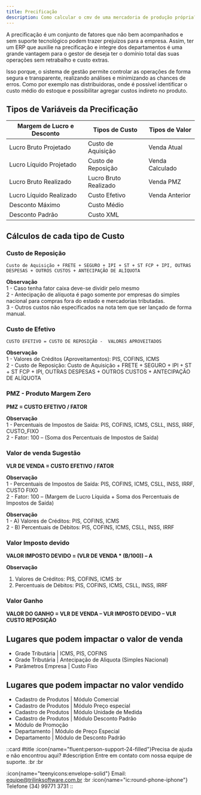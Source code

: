 ```yaml
---
title: Precificação
description: Como calcular o cmv de uma mercadoria de produção própria?
---
```


A precificação é um conjunto de fatores que não bem acompanhados e sem suporte tecnológico podem trazer prejuízos para a empresa. Assim, ter um ERP que auxilie na precificação e integre dos departamentos é uma grande vantagem para o gestor de deseja ter o domínio total das suas operações sem retrabalho e custo extras.

Isso porque, o sistema de gestão permite controlar as operações de forma segura e transparente, realizando análises e minimizando as chances de erros. Como por exemplo nas distribuidoras, onde é possível identificar o custo médio do estoque e possibilitar agregar custos indireto no produto.

## Tipos de Variáveis da Precificação

| Margem de Lucro e Desconto      | Tipos de Custo                  |  Tipos de  Valor                 |
| ------------------------------- | ------------------------------- |  ------------------------------- |
| Lucro Bruto Projetado           | Custo de Aquisição              |  Venda Atual                     |
| Lucro Líquido Projetado         | Custo de Reposição              |  Venda Calculado                 |
| Lucro Bruto Realizado           | Lucro Bruto Realizado           |  Venda PMZ                       |
| Lucro Líquido Realizado         | Custo Efetivo                   |  Venda Anterior                  |
| Desconto Máximo                 | Custo Médio                     |                                  |
| Desconto Padrão                 | Custo XML                       |                                  |

## Cálculos de cada tipo de Custo

### Custo de Reposição

`Custo de Aquisição + FRETE + SEGURO + IPI + ST + ST FCP + IPI, OUTRAS DESPESAS + OUTROS CUSTOS + ANTECIPAÇÃO DE ALÍQUOTA`

__Observação__<br>
1 - Caso tenha fator caixa deve-se dividir pelo mesmo<br>
2 - Antecipação de alíquota é pago somente por empresas do simples nacional para compras fora do estado e mercadorias tributadas.<br>
3 - Outros custos não especificados na nota tem que ser lançado de forma manual.

### Custo de Efetivo

`CUSTO EFETIVO = CUSTO DE REPOSIÇÃO -  VALORES APROVEITADOS`

__Observação__<br>
1 - Valores de Créditos (Aproveitamentos): PIS, COFINS, ICMS <br>
2 - Custo de Reposição: Custo de Aquisição + FRETE + SEGURO + IPI + ST + ST FCP + IPI, OUTRAS DESPESAS + OUTROS CUSTOS + ANTECIPAÇÃO DE ALÍQUOTA

### PMZ - Produto Margem Zero

__PMZ = CUSTO EFETIVO / FATOR__

__Observação__<br>
1 - Percentuais de Impostos de Saída: PIS, COFINS, ICMS, CSLL, INSS, IRRF, CUSTO_FIXO<br>
2 - Fator: 100 – (Soma dos Percentuais de Impostos de Saída)

### Valor de venda Sugestão

__VLR DE VENDA = CUSTO EFETIVO / FATOR__

__Observação__<br>
1 - Percentuais de Impostos de Saída: PIS, COFINS, ICMS, CSLL, INSS, IRRF, CUSTO FIXO<br>
2 - Fator: 100 – (Margem de Lucro Líquida + Soma dos Percentuais de Impostos de Saída)


__Observação__<br>
1 - A) Valores de Créditos: PIS, COFINS, ICMS <br>
2 - B) Percentuais de Débitos: PIS, COFINS, ICMS, CSLL, INSS, IRRF

### Valor Imposto devido

__VALOR IMPOSTO DEVIDO = (VLR DE VENDA * (B/100)) – A__

**Observação**

1. Valores de Créditos: PIS, COFINS, ICMS :br
2. Percentuais de Débitos: PIS, COFINS, ICMS, CSLL, INSS, IRRF

### Valor Ganho

__VALOR DO GANHO = VLR DE VENDA – VLR IMPOSTO DEVIDO – VLR CUSTO REPOSIÇÃO__

## Lugares que podem impactar o valor de venda

- Grade Tributária | ICMS, PIS, COFINS
- Grade Tributária | Antecipação de Aliquota (Simples Nacional)
- Parâmetros Empresa | Custo Fixo 

## Lugares que podem impactar no valor vendido

- Cadastro de Produtos | Módulo Comercial 
- Cadastro de Produtos | Módulo Preço especial
- Cadastro de Produtos | Módulo Unidade de Medida
- Cadastro de Produtos | Módulo Desconto Padrão
- Módulo de Promoção
- Departamento | Módulo de Preço Especial
- Departamento | Módulo de Desconto Padrão

 ::card
 #title
 :icon{name="fluent:person-support-24-filled"}Precisa de ajuda e não encontrou aqui?
 #description
 Entre em contato com nossa equipe de suporte. :br :br

:icon{name="teenyicons:envelope-solid"} Email:  <equipe@trilinksoftware.com.br>
:br
:icon{name="ic:round-phone-iphone"} Telefone (34) 99771 3731
 ::
